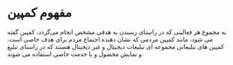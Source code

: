 # مفهوم کمپین 

به مجموع هر فعالیتی که در راستای رسیدن به هدفی مشخص انجام می‌گردد، کمپین گفته می شود، مانند کمپین مردمی که نشان دهنده اجتماع مردم برای هدف خاصی است. کمپین های تبلیغاتی مجموعه ای تبلیغات دیجیتال و غیر دیجیتال هستند که در راستای تبلیغ و نمایش محصول و یا خدمت خاصی استفاده می شوند.

